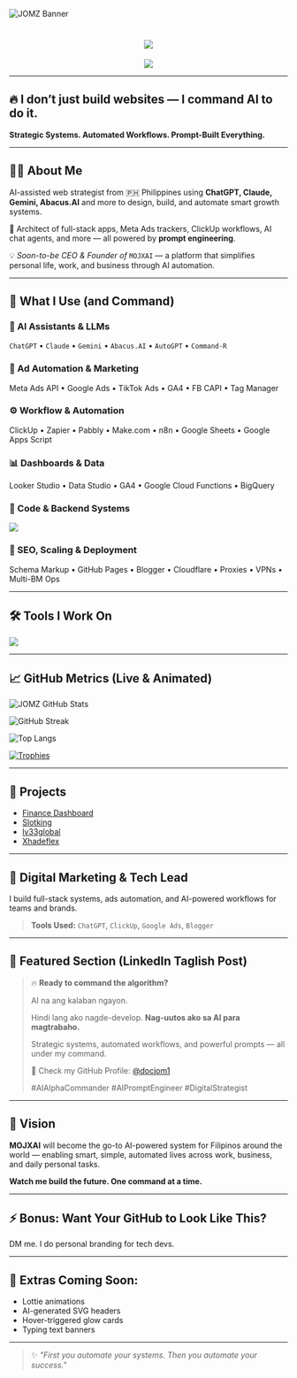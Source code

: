 ![JOMZ Banner](https://github.com/docjom1/assets/blob/main/banner.gif?raw=true)

<h1 align="center">
  <img src="https://readme-typing-svg.demolab.com?font=Fira+Code&size=30&pause=1000&center=true&vCenter=true&width=600&lines=%F0%9F%A7%A0+JOMZ+%7C+AI+Alpha+Commander; Digital+Strategist+%26+System+Builder;AI-powered+automation+for+brands+%26+teams"/>
</h1>

<p align="center">
  <img src="https://github-readme-stats.vercel.app/api/top-langs/?username=docjom1&layout=compact&theme=radical"/>
</p>

---

## 🔥 I don’t just build websites — I command AI to do it.

**Strategic Systems. Automated Workflows. Prompt-Built Everything.**

---

## 👨‍💻 About Me

AI-assisted web strategist from 🇵🇭 Philippines using **ChatGPT, Claude, Gemini, Abacus.AI** and more to design, build, and automate smart growth systems. 

🔧 Architect of full-stack apps, Meta Ads trackers, ClickUp workflows, AI chat agents, and more — all powered by **prompt engineering**.

💡 *Soon-to-be CEO & Founder of* `MOJXAI` — a platform that simplifies personal life, work, and business through AI automation.

---

## 🧠 What I Use (and Command)

### 🤖 AI Assistants & LLMs
`ChatGPT` • `Claude` • `Gemini` • `Abacus.AI` • `AutoGPT` • `Command-R`

### 📣 Ad Automation & Marketing
Meta Ads API • Google Ads • TikTok Ads • GA4 • FB CAPI • Tag Manager

### ⚙️ Workflow & Automation
ClickUp • Zapier • Pabbly • Make.com • n8n • Google Sheets • Google Apps Script

### 📊 Dashboards & Data
Looker Studio • Data Studio • GA4 • Google Cloud Functions • BigQuery

### 🧩 Code & Backend Systems
<p>
  <img src="https://skillicons.dev/icons?i=js,html,css,tailwind,vue,react,git,vscode,figma,php,dotnet,visualstudio,github,mysql,bootstrap,python,nodejs"/>
</p>

### 🚀 SEO, Scaling & Deployment
Schema Markup • GitHub Pages • Blogger • Cloudflare • Proxies • VPNs • Multi-BM Ops

---

## 🛠️ Tools I Work On
<p>
  <img src="https://skillicons.dev/icons?i=js,html,css,vue,react,vscode,git,figma,php,dotnet,nodejs,bootstrap,github,mysql,python"/>
</p>

---

## 📈 GitHub Metrics (Live & Animated)

![JOMZ GitHub Stats](https://github-readme-stats.vercel.app/api?username=docjom1&show_icons=true&theme=tokyonight)

![GitHub Streak](https://github-readme-streak-stats.herokuapp.com?user=docjom1&theme=tokyonight)

![Top Langs](https://github-readme-stats.vercel.app/api/top-langs/?username=docjom1&layout=compact&theme=tokyonight)

[![Trophies](https://github-profile-trophy.vercel.app/?username=docjom1&theme=monokai&margin-w=15)](https://github.com/ryo-ma/github-profile-trophy)

---

## 🚀 Projects
- [Finance Dashboard](https://github.com/docjom1/Finance-Dashboard)
- [Slotking](https://github.com/docjom1/Slotking)
- [lv33global](https://github.com/docjom1/lv33global)
- [Xhadeflex](https://github.com/docjom1/Xhadeflex)

---

## 💼 Digital Marketing & Tech Lead

I build full-stack systems, ads automation, and AI-powered workflows for teams and brands.

> **Tools Used:** `ChatGPT`, `ClickUp`, `Google Ads`, `Blogger`

---

## 🌟 Featured Section (LinkedIn Taglish Post)

> 🔥 **Ready to command the algorithm?**
>
> AI na ang kalaban ngayon. 
>
> Hindi lang ako nagde-develop. **Nag-uutos ako sa AI para magtrabaho.**
>
> Strategic systems, automated workflows, and powerful prompts — all under my command.
>
> 📅 Check my GitHub Profile: [@docjom1](https://github.com/docjom1)
>
> #AIAlphaCommander #AIPromptEngineer #DigitalStrategist

---

## 🎯 Vision

**MOJXAI** will become the go-to AI-powered system for Filipinos around the world —
enabling smart, simple, automated lives across work, business, and daily personal tasks.

**Watch me build the future. One command at a time.**

---

## ⚡ Bonus: Want Your GitHub to Look Like This?
DM me. I do personal branding for tech devs.

---

## 🧬 Extras Coming Soon:
- Lottie animations
- AI-generated SVG headers
- Hover-triggered glow cards
- Typing text banners

---

> ✨ *"First you automate your systems. Then you automate your success."*
